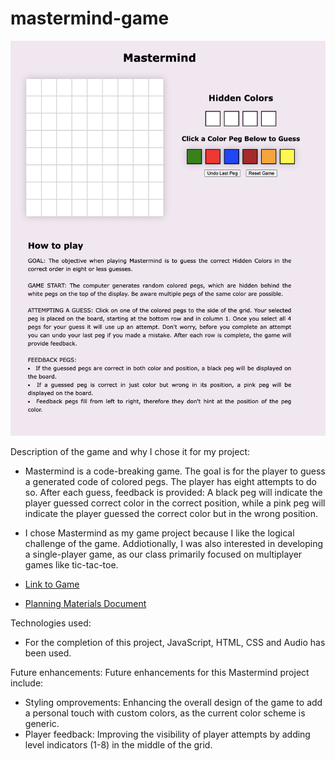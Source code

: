 # mastermind-game
![Image of game](./image/gameimage.png/?raw=true "Mastermind Game")

Description of the game and why I chose it for my project:
- Mastermind is a code-breaking game. The goal is for the player to guess a generated code of colored pegs. The player has eight attempts to do so. After each guess, feedback is provided:
A black peg will indicate the player guessed correct color in the correct position, while a pink
peg will indicate the player guessed the correct color but in the wrong position.

- I chose Mastermind as my game project because I like the logical challenge of the game. Addiotionally, I was also interested in developing a single-player game, as our class primarily focused on multiplayer games like tic-tac-toe.   

- [Link to Game](https://annakiira.github.io/mastermind-game/)
- [Planning Materials Document](https://docs.google.com/document/d/1cjcZTjijnJ6sMgfoG4z_IcGP5rwZv1Q7NydrabWlPio/edit?usp=sharing)

Technologies used:
- For the completion of this project, JavaScript, HTML, CSS and Audio has been used.

Future enhancements: 
Future enhancements for this Mastermind project include:
- Styling omprovements: Enhancing the overall design of the game to add a personal touch with custom colors, as the current color scheme is generic.
- Player feedback: Improving the visibility of player attempts by adding level indicators (1-8) in the middle of the grid.